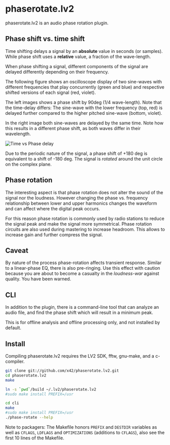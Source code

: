 phaserotate.lv2
===============

phaserotate.lv2 is an audio phase rotation plugin.

Phase shift vs. time shift
--------------------------

Time shifting delays a signal by an **absolute** value in seconds (or samples).
While phase shift uses a **relative** value, a fraction of the wave-length.

When phase shifting a signal, different components of the signal are delayed
differently depending on their frequency.

The following figure shows an oscilloscope display of two sine-waves with different
frequencies that play concurrently (green and blue) and respective shifted
versions of each signal (red, violet).

The left images shows a phase shift by 90deg (1/4 wave-length).
Note that the time-delay differs: The sine-wave with the lower frequency (top, red)
is delayed further compared to the higher pitched sine-wave (bottom, violet).

In the right image both sine-waves are delayed by the same time. Note how this
results in a different phase shift, as both waves differ in their wavelength.

![](https://github.com/x42/phaserotate.lv2/blob/master/img/time-vs-phase-delay.png "Time vs Phase delay")

Due to the periodic nature of the signal, a phase shift of +180 deg is equivalent to
a shift of -180 deg. The signal is *rotated* around the unit circle on the complex plane.

Phase rotation
--------------

The interesting aspect is that phase rotation does not alter the sound of the signal
nor the loudness. However changing the phase vs. frequency relationship between lower
and upper harmonics changes the waveform and can affect where the digital peak occurs.

For this reason phase rotation is commonly used by radio stations to reduce
the signal peak and make the signal more symmetrical. Phase rotation circuits are
also used during mastering to increase headroom. This allows to increase gain and
further compress the signal.

Caveat
------

By nature of the process phase-rotation affects transient response. Similar to a
linear-phase EQ, there is also pre-ringing. Use this effect with caution because
you are about to become a casualty in the *loudness-war* against quality.
You have been warned.

CLI
---

In addition to the plugin, there is a command-line tool that can analyze an
audio file, and find the phase shift which will result in a minimum peak.

This is for offline analysis and offline processing only, and not installed
by default.

Install
-------

Compiling phaserotate.lv2 requires the LV2 SDK, fftw, gnu-make, and a c-compiler.

```bash
git clone git://github.com/x42/phaserotate.lv2.git
cd phaserotate.lv2
make

ln -s `pwd`/build ~/.lv2/phaserotate.lv2
#sudo make install PREFIX=/usr

cd cli
make
#sudo make install PREFIX=/usr
./phase-rotate --help
```

Note to packagers: The Makefile honors `PREFIX` and `DESTDIR` variables as well
as `CFLAGS`, `LDFLAGS` and `OPTIMIZATIONS` (additions to `CFLAGS`), also
see the first 10 lines of the Makefile.

